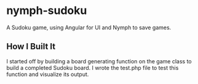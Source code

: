 nymph-sudoku
============

A Sudoku game, using Angular for UI and Nymph to save games.

How I Built It
--------------

I started off by building a board generating function on the game class to build
a completed Sudoku board. I wrote the test.php file to test this function and
visualize its output.


